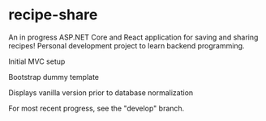 # recipe-share
An in progress ASP.NET Core and React application for saving and sharing recipes! Personal development project to learn backend programming.

Initial MVC setup

Bootstrap dummy template

Displays vanilla version prior to database normalization

For most recent progress, see the "develop" branch.
